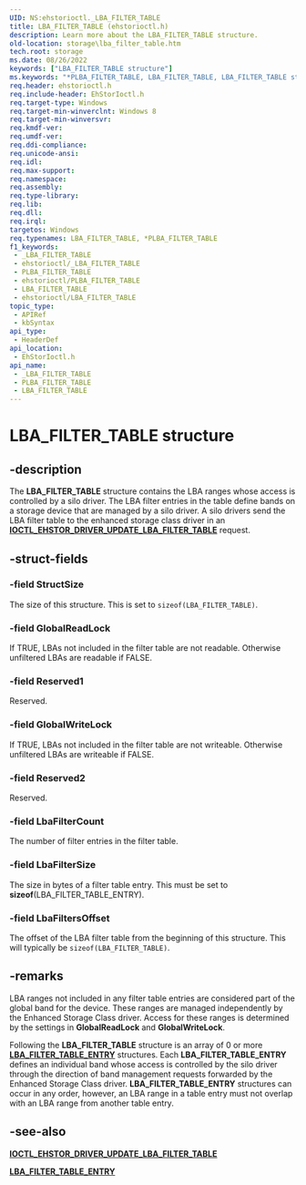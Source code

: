```yaml
---
UID: NS:ehstorioctl._LBA_FILTER_TABLE
title: LBA_FILTER_TABLE (ehstorioctl.h)
description: Learn more about the LBA_FILTER_TABLE structure.
old-location: storage\lba_filter_table.htm
tech.root: storage
ms.date: 08/26/2022
keywords: ["LBA_FILTER_TABLE structure"]
ms.keywords: "*PLBA_FILTER_TABLE, LBA_FILTER_TABLE, LBA_FILTER_TABLE structure [Storage Devices], PLBA_FILTER_TABLE, PLBA_FILTER_TABLE structure pointer [Storage Devices], _LBA_FILTER_TABLE, ehstorioctl/LBA_FILTER_TABLE, ehstorioctl/PLBA_FILTER_TABLE, storage.lba_filter_table"
req.header: ehstorioctl.h
req.include-header: EhStorIoctl.h
req.target-type: Windows
req.target-min-winverclnt: Windows 8
req.target-min-winversvr: 
req.kmdf-ver: 
req.umdf-ver: 
req.ddi-compliance: 
req.unicode-ansi: 
req.idl: 
req.max-support: 
req.namespace: 
req.assembly: 
req.type-library: 
req.lib: 
req.dll: 
req.irql: 
targetos: Windows
req.typenames: LBA_FILTER_TABLE, *PLBA_FILTER_TABLE
f1_keywords:
 - _LBA_FILTER_TABLE
 - ehstorioctl/_LBA_FILTER_TABLE
 - PLBA_FILTER_TABLE
 - ehstorioctl/PLBA_FILTER_TABLE
 - LBA_FILTER_TABLE
 - ehstorioctl/LBA_FILTER_TABLE
topic_type:
 - APIRef
 - kbSyntax
api_type:
 - HeaderDef
api_location:
 - EhStorIoctl.h
api_name:
 - _LBA_FILTER_TABLE
 - PLBA_FILTER_TABLE
 - LBA_FILTER_TABLE
---
```


# LBA_FILTER_TABLE structure

## -description

The **LBA_FILTER_TABLE** structure contains the LBA ranges whose access is controlled by a silo driver. The LBA filter entries in the table define bands on a storage device that are managed by a silo driver.  A silo drivers send the LBA filter table to the enhanced storage class driver in an [**IOCTL_EHSTOR_DRIVER_UPDATE_LBA_FILTER_TABLE**](ni-ehstorioctl-ioctl_ehstor_driver_update_lba_filter_table.md) request.

## -struct-fields

### -field StructSize

The size of this structure. This is set to ```sizeof(LBA_FILTER_TABLE)```.

### -field GlobalReadLock

If TRUE, LBAs not included in the filter table are not readable. Otherwise unfiltered LBAs are readable if FALSE.

### -field Reserved1

Reserved.

### -field GlobalWriteLock

If TRUE, LBAs not included in the filter table are not writeable. Otherwise unfiltered LBAs are writeable if FALSE.

### -field Reserved2

Reserved.

### -field LbaFilterCount

The number of filter entries in the filter table.

### -field LbaFilterSize

The size in bytes of a filter table entry. This must be set to **sizeof**(LBA_FILTER_TABLE_ENTRY).

### -field LbaFiltersOffset

The offset of the LBA filter table from the beginning of this structure. This will typically be ```sizeof(LBA_FILTER_TABLE)```.

## -remarks

LBA ranges not included in any filter table entries are considered part of the global band for the device. These ranges are managed independently by the Enhanced Storage Class driver. Access for these ranges is determined by the settings in **GlobalReadLock** and **GlobalWriteLock**.

Following the **LBA_FILTER_TABLE** structure is an array of 0 or more [**LBA_FILTER_TABLE_ENTRY**](ns-ehstorioctl-_lba_filter_table_entry.md) structures. Each **LBA_FILTER_TABLE_ENTRY** defines an individual band whose access is controlled by the silo driver through the direction of band management requests forwarded by the Enhanced Storage Class driver. **LBA_FILTER_TABLE_ENTRY** structures can occur in any order, however, an LBA range in  a table entry must not overlap with an LBA range from another table entry.

## -see-also

[**IOCTL_EHSTOR_DRIVER_UPDATE_LBA_FILTER_TABLE**](ni-ehstorioctl-ioctl_ehstor_driver_update_lba_filter_table.md)

[**LBA_FILTER_TABLE_ENTRY**](ns-ehstorioctl-_lba_filter_table_entry.md)
